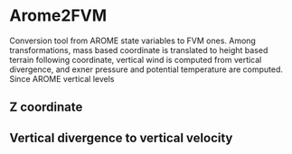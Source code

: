 # Arome2FVM
Conversion tool from AROME state variables to FVM ones. Among transformations, mass based coordinate is translated to height based terrain following coordinate, vertical wind is computed from vertical divergence, and exner pressure and potential temperature are computed. Since AROME vertical levels 
## Z coordinate
## Vertical divergence to vertical velocity
